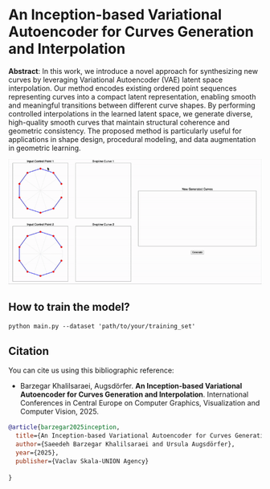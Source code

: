 # An Inception-based Variational Autoencoder for Curves Generation and Interpolation

**Abstract**: In this work, we introduce a novel approach for synthesizing new curves by leveraging Variational Autoencoder (VAE) latent space interpolation. Our method encodes existing ordered point sequences representing curves into a compact latent representation, enabling smooth and meaningful transitions between different curve shapes. By performing controlled interpolations in the learned latent space, we generate diverse, high-quality smooth curves that maintain structural coherence and geometric consistency. The proposed method is particularly useful for applications in shape design, procedural modeling, and data augmentation in geometric learning.

<p align="center">
<img src="https://github.com/Saeedeh-Barzegar/2D-Curve-Interpolation-Generation/blob/main/demonstration.gif?raw=true" alt="An Inception-based Variational Autoencoder for Curves Generation and Interpolation" >
</p>

## How to train the model?

```shell
python main.py --dataset 'path/to/your/training_set'
```

## Citation

You can cite us using this bibliographic reference:

* Barzegar Khalilsaraei, Augsdörfer. **An Inception-based Variational Autoencoder for Curves Generation and Interpolation**. International Conferences in Central Europe on Computer Graphics, Visualization and Computer Vision, 2025.

```bibtex
@article{barzegar2025inception,
  title={An Inception-based Variational Autoencoder for Curves Generation and Interpolation},
  author={Saeedeh Barzegar Khalilsaraei and Ursula Augsdörfer},
  year={2025},
  publisher={Vaclav Skala-UNION Agency}
  
}
```

